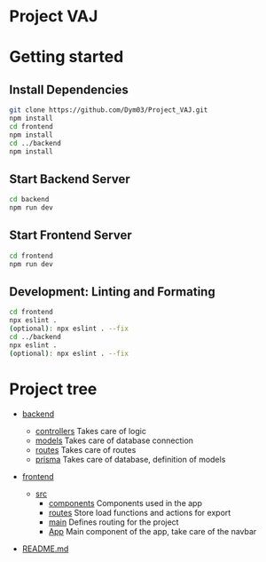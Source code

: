 # Project VAJ

# Getting started

## Install Dependencies
```bash
git clone https://github.com/Dym03/Project_VAJ.git
npm install
cd frontend 
npm install
cd ../backend
npm install
```
## Start Backend Server
```bash
cd backend
npm run dev
```
## Start Frontend Server
```bash
cd frontend
npm run dev
```

## Development: Linting and Formating
```bash
cd frontend
npx eslint .
(optional): npx eslint . --fix
cd ../backend
npx eslint .
(optional): npx eslint . --fix
```


# Project tree

* [backend](./backend)
    * [controllers](./backend/controllers) Takes care of logic
    * [models](./backend/models) Takes care of database connection
    * [routes](./backend/routes) Takes care of routes
    * [prisma](./backend/prisma) Takes care of database, definition of models
 * [frontend](./frontend)
    * [src](./frontend/src/)
        * [components](./frontend/src/components) Components used in the app
        * [routes](./frontend/src/routes) Store load functions and actions for export
        * [main](./frontend/src/main.jsx) Defines routing for the project
        * [App](./frontend/src/App.jsx) Main component of the app, take care of the navbar
 
 * [README.md](./README.md)
 
